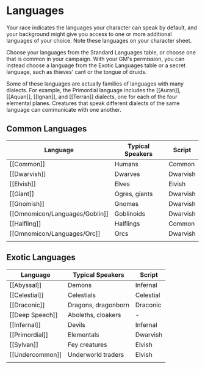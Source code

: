 # Languages

Your race indicates the languages your character can speak by default, and your background might give you access to one or more additional languages of your choice. Note these languages on your character sheet.

Choose your languages from the Standard Languages table, or choose one that is common in your campaign. With your GM's permission, you can instead choose a language from the Exotic Languages table or a secret language, such as thieves' cant or the tongue of druids.

Some of these languages are actually families of languages with many dialects. For example, the Primordial language includes the [[Auran]], [[Aquan]], [[Ignan]], and [[Terran]] dialects, one for each of the four elemental planes. Creatures that speak different dialects of the same language can communicate with one another.

## Common Languages

| Language     | Typical Speakers | Script   |
| ------------ | ---------------- | -------- |
| [[Common]]   | Humans           | Common   |
| [[Dwarvish]] | Dwarves          | Dwarvish |
| [[Elvish]]   | Elves            | Elvish   |
| [[Giant]]    | Ogres, giants    | Dwarvish |
| [[Gnomish]]  | Gnomes           | Dwarvish |
| [[Omnomicon/Languages/Goblin]]   | Goblinoids       | Dwarvish |
| [[Halfling]] | Halflings        | Common   |
| [[Omnomicon/Languages/Orc]]      | Orcs             | Dwarvish |
|              |                  |          |

## Exotic Languages

| Language        | Typical Speakers    | Script    |
| --------------- | ------------------- | --------- |
| [[Abyssal]]     | Demons              | Infernal  |
| [[Celestial]]   | Celestials          | Celestial |
| [[Draconic]]    | Dragons, dragonborn | Draconic  |
| [[Deep Speech]] | Aboleths, cloakers  | -         |
| [[Infernal]]    | Devils              | Infernal  |
| [[Primordial]]  | Elementals          | Dwarvish  |
| [[Sylvan]]      | Fey creatures       | Elvish    |
| [[Undercommon]] | Underworld traders  | Elvish    |
|                 |                     |           |
